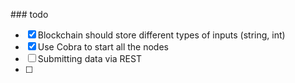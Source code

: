 ### todo 

- [x] Blockchain should store different types of inputs (string, int)
- [x] Use Cobra to start all the nodes
- [ ] Submitting data via REST
- [ ] 
